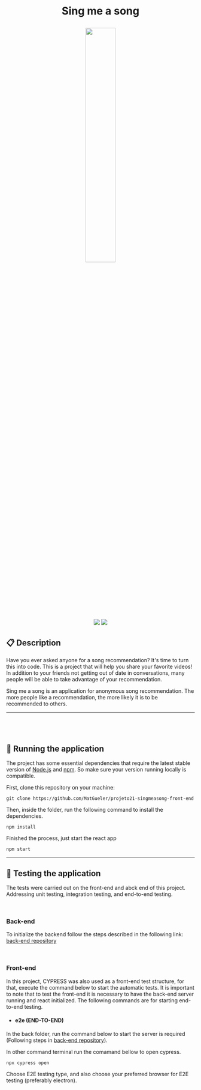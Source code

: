 # <p align = "center"> Sing me a song </p>

<p align="center">
   <img src="https://notion-emojis.s3-us-west-2.amazonaws.com/prod/svg-twitter/1f399-fe0f.svg" style="width:40%;"/>
</p>

<p align = "center">
   <img src="https://img.shields.io/badge/author-Mateus Gueler-4dae71?style=flat-square" />
   <img src="https://img.shields.io/github/languages/count/MatGueler/projeto21-singmeasong-front-end?color=4dae71&style=flat-square" />
</p>

## :clipboard: Description

Have you ever asked anyone for a song recommendation? It's time to turn this into code. This is a project that will help you share your favorite videos! In addition to your friends not getting out of date in conversations, many people will be able to take advantage of your recommendation.

Sing me a song is an application for anonymous song recommendation. The more people like a recommendation, the more likely it is to be recommended to others.

---

## <br/>

## 🏁 Running the application

The project has some essential dependencies that require the latest stable version of [Node.js](https://nodejs.org/en/download/) and [npm](https://www.npmjs.com/). So make sure your version running locally is compatible.

First, clone this repository on your machine:

```
git clone https://github.com/MatGueler/projeto21-singmeasong-front-end
```

Then, inside the folder, run the following command to install the dependencies.

```
npm install
```

Finished the process, just start the react app

```
npm start
```

---

## :hammer: Testing the application

The tests were carried out on the front-end and abck end of this project. Addressing unit testing, integration testing, and end-to-end testing.

<br/>

### **Back-end**

To initialize the backend follow the steps described in the following link: [back-end repository](https://github.com/MatGueler/projeto21-singmeasong-back-end)

<br/>

### **Front-end**

In this project, CYPRESS was also used as a front-end test structure, for that, execute the command below to start the automatic tests. It is important to note that to test the front-end it is necessary to have the back-end server running and react initialized. The following commands are for starting end-to-end testing.

- #### e2e (END-TO-END)

In the back folder, run the command below to start the server is required (Following steps in [back-end repository](https://github.com/MatGueler/projeto21-singmeasong-back-end)).

In other command terminal run the comamand bellow to open cypress.

```
npx cypress open
```

Choose E2E testing type, and also choose your preferred browser for E2E testing (preferably electron).
